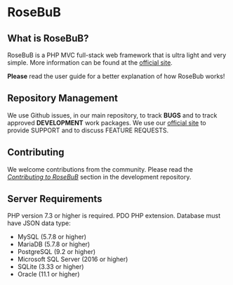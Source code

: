 # RoseBuB

## What is RoseBuB?
RoseBuB is a PHP MVC full-stack web framework that is ultra light and very simple.
More information can be found at the [official site](http://www.rosebub.com).

**Please** read the user guide for a better explanation of how RoseBub works!

## Repository Management

We use Github issues, in our main repository, to track **BUGS** and to track approved **DEVELOPMENT** work packages.
We use our [official site](http://www.rosebub.com) to provide SUPPORT and to discuss
FEATURE REQUESTS.

## Contributing

We welcome contributions from the community.
Please read the [*Contributing to RoseBuB*](https://github.com/rosebub/rosebub/blob/main/CONTRIBUTING.md) section in the development repository.

## Server Requirements

PHP version 7.3 or higher is required. PDO PHP extension.
Database must have JSON data type: 
- MySQL (5.7.8 or higher)
- MariaDB (5.7.8 or higher)
- PostgreSQL (9.2 or higher)
- Microsoft SQL Server (2016 or higher)
- SQLite (3.33 or higher)
- Oracle (11.1 or higher)


